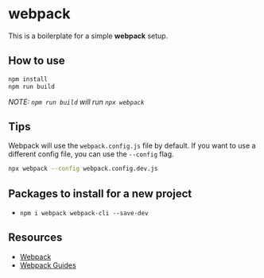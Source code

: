 # webpack

This is a boilerplate for a simple **webpack** setup.

## How to use

```bash
npm install
npm run build
```

_NOTE: `npm run build` will run `npx webpack`_

## Tips

Webpack will use the `webpack.config.js` file by default. If you want to use a different config file, you can use the `--config` flag.

```bash
npx webpack --config webpack.config.dev.js
```

## Packages to install for a new project

- `npm i webpack webpack-cli --save-dev`

## Resources

- [Webpack](https://webpack.js.org/)
- [Webpack Guides](https://webpack.js.org/guides/)
